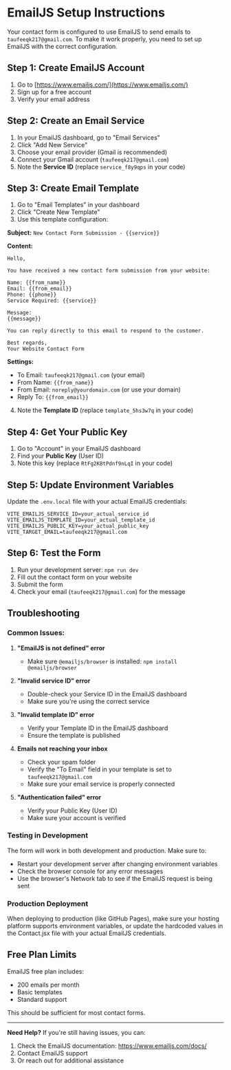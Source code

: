 # EmailJS Setup Instructions

Your contact form is configured to use EmailJS to send emails to `taufeeqk217@gmail.com`. To make it work properly, you need to set up EmailJS with the correct configuration.

## Step 1: Create EmailJS Account

1. Go to [https://www.emailjs.com/](https://www.emailjs.com/)
2. Sign up for a free account
3. Verify your email address

## Step 2: Create an Email Service

1. In your EmailJS dashboard, go to "Email Services"
2. Click "Add New Service"
3. Choose your email provider (Gmail is recommended)
4. Connect your Gmail account (`taufeeqk217@gmail.com`)
5. Note the **Service ID** (replace `service_f8y9qps` in your code)

## Step 3: Create Email Template

1. Go to "Email Templates" in your dashboard
2. Click "Create New Template"
3. Use this template configuration:

**Subject:** `New Contact Form Submission - {{service}}`

**Content:**
```
Hello,

You have received a new contact form submission from your website:

Name: {{from_name}}
Email: {{from_email}}
Phone: {{phone}}
Service Required: {{service}}

Message:
{{message}}

You can reply directly to this email to respond to the customer.

Best regards,
Your Website Contact Form
```

**Settings:**
- To Email: `taufeeqk217@gmail.com` (your email)
- From Name: `{{from_name}}`
- From Email: `noreply@yourdomain.com` (or use your domain)
- Reply To: `{{from_email}}`

4. Note the **Template ID** (replace `template_5hs3w7q` in your code)

## Step 4: Get Your Public Key

1. Go to "Account" in your EmailJS dashboard
2. Find your **Public Key** (User ID)
3. Note this key (replace `RtFg2K8tPdnf9nLqI` in your code)

## Step 5: Update Environment Variables

Update the `.env.local` file with your actual EmailJS credentials:

```env
VITE_EMAILJS_SERVICE_ID=your_actual_service_id
VITE_EMAILJS_TEMPLATE_ID=your_actual_template_id  
VITE_EMAILJS_PUBLIC_KEY=your_actual_public_key
VITE_TARGET_EMAIL=taufeeqk217@gmail.com
```

## Step 6: Test the Form

1. Run your development server: `npm run dev`
2. Fill out the contact form on your website
3. Submit the form
4. Check your email (`taufeeqk217@gmail.com`) for the message

## Troubleshooting

### Common Issues:

1. **"EmailJS is not defined" error**
   - Make sure `@emailjs/browser` is installed: `npm install @emailjs/browser`

2. **"Invalid service ID" error**
   - Double-check your Service ID in the EmailJS dashboard
   - Make sure you're using the correct service

3. **"Invalid template ID" error**
   - Verify your Template ID in the EmailJS dashboard
   - Ensure the template is published

4. **Emails not reaching your inbox**
   - Check your spam folder
   - Verify the "To Email" field in your template is set to `taufeeqk217@gmail.com`
   - Make sure your email service is properly connected

5. **"Authentication failed" error**
   - Verify your Public Key (User ID)
   - Make sure your account is verified

### Testing in Development

The form will work in both development and production. Make sure to:
- Restart your development server after changing environment variables
- Check the browser console for any error messages
- Use the browser's Network tab to see if the EmailJS request is being sent

### Production Deployment

When deploying to production (like GitHub Pages), make sure your hosting platform supports environment variables, or update the hardcoded values in the Contact.jsx file with your actual EmailJS credentials.

## Free Plan Limits

EmailJS free plan includes:
- 200 emails per month
- Basic templates
- Standard support

This should be sufficient for most contact forms.

---

**Need Help?**
If you're still having issues, you can:
1. Check the EmailJS documentation: https://www.emailjs.com/docs/
2. Contact EmailJS support
3. Or reach out for additional assistance

